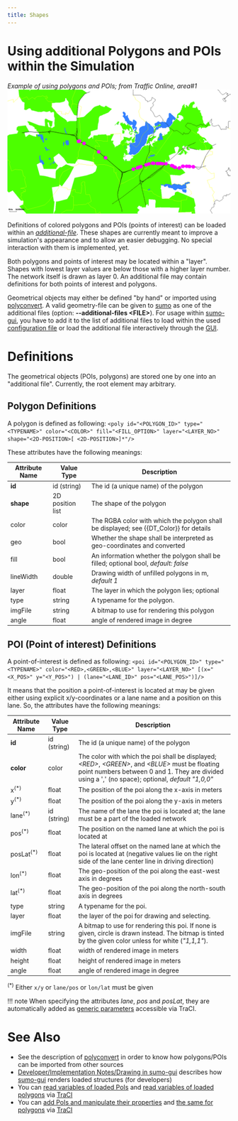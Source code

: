 ```yaml
---
title: Shapes
---
```


# Using additional Polygons and POIs within the Simulation

*Example of using polygons and POIs; from Traffic Online, area\#1*
![tol1_with_polys.gif](../images/Tol1_with_polys.gif "Example of using polygons and POIs; from Traffic Online, area#1")

Definitions of colored polygons and POIs (points of interest) can be
loaded within an [*additional-file*](../sumo.md#format_of_additional_files). These shapes are currently meant to improve a
simulation's appearance and to allow an easier debugging. No special
interaction with them is implemented, yet.

Both polygons and points of interest may be located within a "layer".
Shapes with lowest layer values are below those with a higher layer
number. The network itself is drawn as layer 0. An additional file may
contain definitions for both points of interest and polygons.

Geometrical objects may either be defined "by hand" or imported using
[polyconvert](../polyconvert.md). A valid geometry-file can be
given to [sumo](../sumo.md) as one of the additional files (option:
**--additional-files <FILE\>**). For usage within
[sumo-gui](../sumo-gui.md), you have to add it to the list of
additional files to load within the used [configuration
file](../Basics/Using_the_Command_Line_Applications.md#configuration_files)
or load the additional file interactively through the
[GUI](../sumo-gui.md#loading_shapes_and_pois).

# Definitions

The geometrical objects (POIs, polygons) are stored one by one into an
"additional file". Currently, the root element may arbitrary.

## Polygon Definitions

A polygon is defined as following: `<poly id="<POLYGON_ID>" type="<TYPENAME>" color="<COLOR>" fill="<FILL_OPTION>" layer="<LAYER_NO>" shape="<2D-POSITION>[ <2D-POSITION>]*"/>`

These attributes have the following meanings:

| Attribute Name | Value Type       | Description                                                                         |
| -------------- | ---------------- | ----------------------------------------------------------------------------------- |
| **id**         | id (string)      | The id (a unique name) of the polygon                                               |
| **shape**      | 2D position list | The shape of the polygon                                                            |
| color          | color            | The RGBA color with which the polygon shall be displayed; see {{DT_Color}} for details          |
| geo            | bool             | Whether the shape shall be interpreted as geo-coordinates and converted             |
| fill           | bool             | An information whether the polygon shall be filled; optional bool, *default: false* |
| lineWidth      | double           | Drawing width of unfilled polygons in m, *default 1*                                |
| layer          | float            | The layer in which the polygon lies; optional                                       |
| type           | string           | A typename for the polygon.                                                         |
| imgFile        | string           | A bitmap to use for rendering this polygon                                          |
| angle          | float            | angle of rendered image in degree                                                   |

## POI (Point of interest) Definitions

A point-of-interest is defined as following: `<poi id="<POLYGON_ID>" type="<TYPENAME>" color="<RED>,<GREEN>,<BLUE>" layer="<LAYER_NO>" [(x="<X_POS>" y="<Y_POS>") | (lane="<LANE_ID>" pos="<LANE_POS>")]/>`

It means that the position a point-of-interest is located at may be
given either using explicit x/y-coordinates or a lane name and a
position on this lane. So, the attributes have the following meanings:

| Attribute Name        | Value Type  | Description                                                                                                                                                                                            |
| --------------------- | ----------- | ---------------------------------------------------------------------------------- |
| **id**                | id (string) | The id (a unique name) of the polygon                                                                                                                                                                  |
| **color**             | color       | The color with which the poi shall be displayed; *<RED\>*, *<GREEN\>*, and *<BLUE\>* must be floating point numbers between 0 and 1. They are divided using a ',' (no space); optional, *default "1,0,0"* |
| x<sup>(\*)</sup>      | float       | The position of the poi along the x-axis in meters                                                                                                                                                     |
| y<sup>(\*)</sup>      | float       | The position of the poi along the y-axis in meters                                                                                                                                                     |
| lane<sup>(\*)</sup>   | id (string) | The name of the lane the poi is located at; the lane must be a part of the loaded network                                                                                                              |
| pos<sup>(\*)</sup>    | float       | The position on the named lane at which the poi is located at                                                                                                                                          |
| posLat<sup>(\*)</sup> | float       | The lateral offset on the named lane at which the poi is located at (negative values lie on the right side of the lane center line in driving direction)                                               |
| lon<sup>(\*)</sup>    | float       | The geo-position of the poi along the east-west axis in degrees                                                                                                                                        |
| lat<sup>(\*)</sup>    | float       | The geo-position of the poi along the north-south axis in degrees                                                                                                                                      |
| type                  | string      | A typename for the poi.                                                                                                                                                                                |
| layer                 | float       | the layer of the poi for drawing and selecting.                                                                                                                                                        |
| imgFile               | string      | A bitmap to use for rendering this poi. If none is given, circle is drawn instead. The bitmap is tinted by the given color unless for white (*"1,1,1"*).                                               |
| width                 | float       | width of rendered image in meters                                                                                                                                                                      |
| height                | float       | height of rendered image in meters                                                                                                                                                                     |
| angle                 | float       | angle of rendered image in degree                                                                                                                                                                      |

<sup>(\*)</sup> Either `x/y` or `lane/pos` or `lon/lat` must be given

!!! note
    When specifying the attributes *lane*, *pos* and *posLat*, they are automatically added as [generic parameters](../Simulation/GenericParameters.md) accessible via TraCI.

# See Also

- See the description of [polyconvert](../polyconvert.md) in
  order to know how polygons/POIs can be imported from other sources
- [Developer/Implementation Notes/Drawing in
  sumo-gui](../Developer/Implementation_Notes/Drawing_in_sumo-gui.md)
  describes how [sumo-gui](../sumo-gui.md) renders loaded
  structures (for developers)
- You can [read variables of loaded
  PoIs](../TraCI/POI_Value_Retrieval.md) and [read variables of
  loaded polygons](../TraCI/Polygon_Value_Retrieval.md) via
  [TraCI](../TraCI.md)
- You can [add PoIs and manipulate their
  properties](../TraCI/Change_PoI_State.md) and [the same for
  polygons](../TraCI/Change_Polygon_State.md) via
  [TraCI](../TraCI.md)
